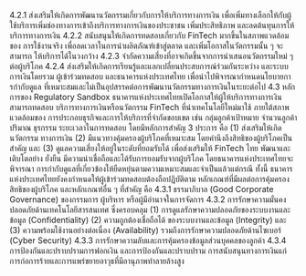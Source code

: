 4.2.1 ส่งเสริมให้เกิดการพัฒนานวัตกรรมเกี่ยวกับการให้บริการทางการเงิน
เพื่อเพิ่มทางเลือกให้กับผู้ใช้บริการเพิ่มช่องทางการเข้าถึงบริการทางการเงินของประชาชน เพิ่มประสิทธิภาพ
และลดต้นทุนการให้บริการทางการเงิน
4.2.2 สนับสนุนให้เกิดการทดสอบเกี่ยวกับ FinTech มากขึ้นในสภาพแวดล้อมของ
การใช้งานจริง เพื่อลดเวลาในการนำผลิตภัณฑ์เข้าสู่ตลาด และเพิ่มโอกาสในวัตกรรมนั้น ๆ จะสามารถ
ให้บริการได้ในวงกว้าง
4.2.3 จำกัดความเสี่ยงที่อาจเกิดขึ้นจากการนำเสนอนวัตกรรมใหม่ ๆ ต่อผู้บริโภค
4.2.4 ส่งเสริมให้เกิดการเรียนรู้และแลกเปลี่ยนประสบการณ์ร่วมกันระหว่าง
และระบบการเงินโดยรวม
ผู้เข้าร่วมทดสอบ และธนาคารแห่งประเทศไทย เพื่อนำไปพิจารณากำหนดนโยบายการกํากับดูแล
ที่เหมาะสมและไม่เป็นอุปสรรคต่อการพัฒนานวัตกรรมทางการเงินในระยะต่อไป
4.3 หลักการของ Regulatory Sandbox
ธนาคารแห่งประเทศไทยเปิดโอกาสให้ผู้ให้บริการทางการเงินสามารถทดสอบ
บริการทางการเงินหรือนวัตกรรม FinTech ที่นําเทคโนโลยีใหม่มาใช้ ภายใต้สภาพแวดล้อมของ
การประกอบธุรกิจและการให้บริการที่จำกัดขอบเขต เช่น กลุ่มลูกค้าเป้าหมาย จำนวนลูกค้า ปริมาณ
ธุรกรรม ระยะเวลาในการทดสอบ โดยมีหลักการสำคัญ 3 ประการ คือ (1) ส่งเสริมให้เกิดนวัตกรรม
ทางการเงิน (2) มีแนวทางคุ้มครองผู้บริโภคที่เหมาะสม โดยคำนึงถึงสิทธิของผู้บริโภคเป็นสำคัญ
และ (3) ดูแลความเสี่ยงให้อยู่ในระดับที่ยอมรับได้ เพื่อส่งเสริมให้ FinTech ไทย พัฒนาและเติบโตอย่าง
ยั่งยืน มีความน่าเชื่อถือและได้รับการยอมรับจากผู้บริโภค โดยธนาคารแห่งประเทศไทยจะพิจารณา
การกำกับดูแลที่เกี่ยวข้องให้ยืดหยุ่นตามความเหมาะสมและจำเป็นแล้วแต่กรณี
ทั้งนี้ ธนาคารแห่งประเทศไทยยังคงกำหนดให้ผู้เข้าร่วมทดสอบต้องถือปฏิบัติตาม
หลักเกณฑ์ที่มีผลต่อการคุ้มครองสิทธิของผู้บริโภค และหลักเกณฑ์อื่น ๆ ที่สำคัญ คือ
4.3.1 ธรรมาภิบาล (Good Corporate Governance) ของกรรมการ ผู้บริหาร
หรือผู้มีอำนาจในการจัดการ
4.3.2 การรักษาความมั่นคงปลอดภัยด้านเทคโนโลยีสารสนเทศ ซึ่งครอบคลุม
(1) การดูแลรักษาความปลอดภัยของระบบงานและข้อมูล (Confidentiality) (2) ความถูกต้องเชื่อถือได้
ของระบบงานและข้อมูล (Integrity) และ (3) ความพร้อมใช้งานอย่างต่อเนื่อง (Availability)
รวมถึงการรักษาความปลอดภัยด้านไซเบอร์ (Cyber Security)
4.3.3 การรักษาความลับและการคุ้มครองข้อมูลส่วนบุคคลของลูกค้า
4.3.4 การป้องกันและปราบปรามการฟอกเงิน และการป้องกันและปราบปราม
การสนับสนุนทางการเงินแก่การก่อการร้ายและการแพร่ขยายอาวุธที่มีอานุภาพทำลายล้างสูง
